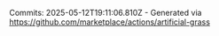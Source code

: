 Commits: 2025-05-12T19:11:06.810Z - Generated via https://github.com/marketplace/actions/artificial-grass
<br>
